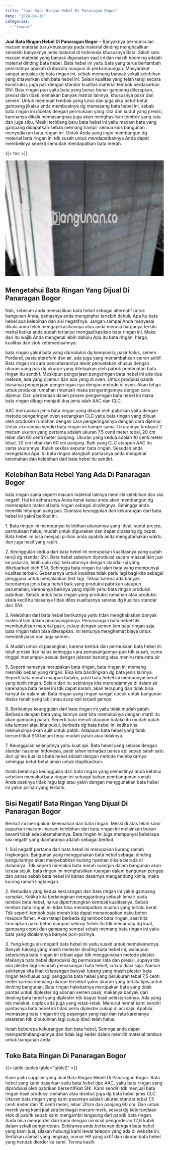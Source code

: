 ```yaml
---
title: "Jual Bata Ringan Hebel Di Panaragan Bogor"
date: "2024-04-15"
categories: 
  - "tempat"
---
```


**Jual Bata Ringan Hebel Di Panaragan Bogor** – Banyaknya bermunculan macam material baru khususnya pada material dinding menghasilkan semakin banyaknya jenis material di Indonesia khususnya Bata. Salah satu macam material yang banyak digunakan saat ini dan masih booming adalah material dinding bata hebel. Bata hebel ini yaitu bata yang terus bertambah peminatnya apakah di ibukota maupun di perkampungan. Masyarakat sangat antusias dg bata ringan ini, sebab memang banyak sekali kelebihan yang ditawarkan oleh bata hebel ini. Selain kualitas yang telah teruji secara konstruksi, juga pas dengan standar kualitas material tembok berdasarkan SNI. Bata ringan pun yaitu bata yang benar-benar gampang diterapkan, presisi dan tidak memakan banyak matrial lainnya, khususnya pasir dan semen. Untuk membuat tembok yang lurus dan juga siku betul-betul gampang jikalau anda membuatnya dg memasang bata hebel ini, sebab bata ringan ini dicetak dengan permukaan yang rata dan sudut yang presisi, karenanya dikala memasangnya juga akan menghasilkan tembok yang rata dan juga siku. Meski terbilang baru bata hebel ini yaitu macam bata yang gampang didapatkan sebab memang hampir semua kios bangunan menyediakan bata ringan ini. Untuk Anda yang ingin membangun dg material bata ringan ini tdk susah untuk mendapatkannya Anda dapat membelinya seperti semudah mendapatkan bata merah.

{{< toc >}}

![Jual Bata Ringan Hebel Di Panaragan Bogor](/images/jual-hebel-murah-14.png)

## Mengetahui Bata Ringan Yang Dijual Di Panaragan Bogor

Nah, sebelum anda memastikan bata hebel sebagai alternatif untuk bangunan Anda, pantasnya anda mengetahui terlebih dahulu Apa itu bata hebel apa kelebihan dan sisi negatifnya. Jangan sampai Anda menyesal dikala anda telah mengaplikasikannya atau anda merasa harganya terlalu mahal ketika anda sudah terlanjur mengaplikasikan bata ringan ini. Maka dari itu wajib Anda mengenal lebih dahulu Apa itu bata ringan, harga, kualitas dan stok ketersediaannya.

bata ringan yakni bata yang diproduksi dg komposisi; pasir halus, semen Portland, pasta sterofom dan air, ada juga yang menambahkan cairan aditif. Bata ringan ini cara pencetakannya lewat pencetakan khusus dengan ukuran yang pas dg ukuran yang ditetapkan oleh pabrik pembuatan bata ringan itu sendiri. Meskipun pengerjaan pengeringan bata hebel ini ada dua metode, ada yang dijemur dan ada yang di oven. Untuk produksi pabrik biasanya pengerjaan pengeringan nya dengan metode di oven. Akan tetapi untuk produksi rumahan (manual) maka pengeringannya dengan cara dijemur. Dari perbedaan dalam proses pengeringan bata hebel ini maka bata ringan dibagi menjadi dua jenis ialah AAC dan CLC.

AAC merupakan jenis bata ringan yang dibuat oleh pabrikan yaitu dengan metode pengeringan oven sedangkan CLC yaitu bata ringan yang dibuat oleh produsen rumahan dengan cara pengeringannya dengan cara dijemur. Untuk ukurannya sendiri bata ringan ini hampir sama. Ukurannya terdapat 2 macam ukuran yang pertama adalah ukuran 7.5 centi meter tebal, 20 cm lebar dan 60 centi meter panjang. Ukuran yang kedua adalah 10 centi meter tebal, 20 cm lebar dan 60 cm panjang. Baik yang CLC ataupun AAC itu sama ukurannya. Itulah sekilas seputar bata ringan. Sesudah anda mengetahui Apa itu bata ringan alangkah pantasnya anda mengenal kelemahan dan kelebihan dari bata hebel itu sendiri.

## Kelebihan Bata Hebel Yang Ada Di Panaragan Bogor

bata ringan sama seperti macam material lainnya memiliki kelebihan dan sisi negatif. Hal ini seharusnya Anda kenal kalau anda akan membangun dg menerapkan material bata ringan sebagai dindingnya. Sehingga anda memiliki hitungan yang pas. Diantara keunggulan dan kekurangan dari bata hebel ini yakni berikut ini.

1\. Bata ringan ini mempunyai kelebihan ukurannya yang ideal, sudut presisi, permukaan halus, mudah untuk digunakan dan dapat dipasang dg cepat. Bata hebel ini bisa menjadi pilihan anda apabila anda mengutamakan waktu dan juga hasil yang rapih.

2\. Keunggulan kedua dari bata hebel ini merupakan kualitasnya yang sudah teruji dg standar SNI. Bata hebel sebelum diproduksi secara massal dan jual ke pasaran, lebih dulu diuji kekuatannya dengan standar uji yang dikeluarkan oleh SNI. Sehingga bata ringan itu ialah bata yang mempunyai kualitas terbaik. Sebenarnya untuk kwalitas tidak perlu lagi bagi kita sebagai pengguna untuk menjalankan test lagi. Tetapi karena ada banyak beredarnya jenis bata hebel baik yang produksi pabrikan ataupun perumahan, karenanya baiknya yang dipilih yaitu bata ringan produksi pabrikan. Sebab untuk bata ringan yang produksi rumahan atau produksi skala kecil itu biasanya tidak dites kualitasnya selaras dg kualitas standar dari SNI.

3\. Kelebihan dari bata hebel berikutnya yaitu tidak menghabiskan banyak material lain dalam pemasangannya. Pemasangan bata hebel tdk membutuhkan material pasir, cukup dengan semen lem bata ringan saja bata ringan telah bisa diterapkan. Ini tentunya menghemat biaya untuk membeli pasir dan juga semen.

4\. Mudah untuk di pasangkan, karena bentuk dan permukaan bata hebel ini telah presisi dan halus sehingga cara pemasangannya pun tdk susah, cuma tinggal menumpuk sesuai dengan jalanan benang atau meniru rata-rata air.

5\. Seperti namanya merupakan bata ringan, bata ringan ini memang memiliki beban yang ringan. Bisa kita bandingkan dg bata jenis lainnya. Seperti bata merah maupun batako, pasti bata hebel ini mempunyai berat yang lebih ringan. Selain dari itu sekiranya kita merendamnya di dalam air karenanya bata hebel ini tdk dapat karam, akan terapung dan tidak bisa hanyut ke dalam air. Bata ringan yang ringan sangat cocok untuk bangunan diatas tanah yang labil atau acap kali terjadi gempa.

6\. Berikutnya keunggulan dari bata ringan ini yaitu tidak mudah patah. Berbeda dengan bata yang lainnya saat kita memukulnya dengan martil itu akan gampang patah. Seperti bata merah ataupun batako itu mudah patah kita lempar atau kita pukul, berbeda dg bata hebel ini ketika kita memukulnya akan sulit untuk patah. Adapaun bata hebel yang tidak bersertifikat SNI belum teruji mudah patah atau tidaknya.

7\. Keunggulan selanjutnya yaitu kuat api. Bata hebel yang selaras dengan standar nasional Indonesia, pasti tahan terhadap panas api sebab salah satu dari uji tes kualitas bata hebel adalah dengan metode membakarnya sehingga betul-betul aman untuk diaplikasikan.

Itulah beberapa keunggulan dari bata ringan yang semestinya anda ketahui sebelum memakai bata ringan ini sebagai bahan pembangunan rumah. Anda pastinya tidak ragu lagi atau yakin dengan menggunakan bata hebel ini yakni pilihan yang terbaik.

## Sisi Negatif Bata Ringan Yang Dijual Di Panaragan Bogor

Berikut ini merupakan kelemahan dari bata ringan. Meski di atas telah kami paparkan macam-macam kelebihan dari bata ringan ini melainkan bukan berarti tidak ada kelemahannya. Bata ringan ini juga mempunyai beberapa sisi negatif yang diantaranya adalah sebagai berikut.

1\. Sisi negatif pertama dari bata hebel ini merupakan kurang ramah lingkungan. Bangunan yang menggunakan bata hebel sebagai dinding bangunannya akan menyebabkan kurang nyaman dikala berada di dalamnya. Tdk seperti memakai bata merah ruangan dalam bangunan akan terasa sejuk, bata ringan ini menghasilkan ruangan dalam bangunan pengap dan panas sebab bata hebel ini bahan dasarnya mengandung kimia, maka kurang ramah lingkungan.

2\. Kemudian yang kedua kekurangan dari bata ringan ini yakni gampang somplak. Ketika kita berkeinginan menggantung sebuah lemari pada tembok bata hebel, harus diperhitungkan kembali kualitasnya. Sebab tembok bata ringan ini tidak bisa mendapatkan muatan yang terlalu berat. Tdk seperti tembok bata merah kita dapat menancapkan paku beton maupun fisher. Akan tetapi berbeda dg tembok bata ringan, saat kita tancapkan paku beton maupun sekrup fisher itu tdk menancap dg kuat, gampang copot dan gampang sempal sebab memang bata ringan ini yaitu bata yang didalamnya banyak pori-porinya.

3\. Yang ketiga sisi negatif bata hebel ini yaitu susah untuk memelesternya. Banyak tukang yang masih melester dinding bata hebel ini, walaupun sebetulnya bata ringan ini dibuat agar tdk menggunakan metode plester. Makanya bata hebel diproduksi dg permukaan rata dan presisi, supaya tdk ada plester lagi sesudah pemasangan bata hebel, cukup diaci saja. Namun sekiranya kita lihat di lapangan banyak tukang yang masih plester bata ringan terkhusus bagi pengguna bata hebel yang berukuran tebal 7,5 centi meter karena memang ukuran tersebut yakni ukuran yang terlalu tipis untuk dinding bangunan. Bata ringan hakekatnya merupakan bata yang tidak pantas untuk diplester dg adonan semen pasir, makanya banyak dari dinding bata hebel yang diplester tdk bagus hasil pelestariannya. Ada yang tdk melekat, coplok ada juga yang retak-retak. Menurut hemat kami sendiri pantasnya bata hebel ini tidak perlu diplester cukup di aci saja. Apabila memasang bata ringan ini dg pasangan yang rapi dan rata karenanya plesteran tdk dibutuhkan lagi cukup diaci telah halus.

Itulah beberapa kekurangan dari bata hebel, Semoga anda dapat mempertimbangkannya dan tidak lagi keder dalam memilih material tembok untuk bangunan anda.

## Toko Bata Ringan Di Panaragan Bogor

{{< table-tables table="table2" >}}

Kami yaitu supplier yang Jual Bata Ringan Hebel Di Panaragan Bogor. Bata hebel yang kami pasarkan yaitu bata hebel tipe AAC, yaitu bata ringan yang diproduksi oleh pabrikan bersertifikat SNI. Kami sendiri tdk menjual bata ringan hasil produksi rumahan atau disebut juga dg bata hebel jenis CLC. Ukuran bata ringan yang kami pasarkan adalah ukuran standar tebal 7,5 centi meter dan 10 centi meter, lebar 20cm dan panjang 60 cm. Dan untuk merek yang kami jual ada berbagai macam merk, sesuai dg ketersediaan stok di pabrik sebab kami mengambil langsung dari pabrik bata ringan. Anda bisa mengorder dari kami dengan minimal pengorderan 12,6 kubik dalam sekali pengorderan. Sekiranya anda berkenan dengan bata hebel yang kami jual, silakan hubungi kami lewat telepon yang ada di website ini. Sertakan alamat yang lengkap, nomor HP yang aktif dan ukuran bata hebel yang hendak diorder ke kami. Terima kasih.
